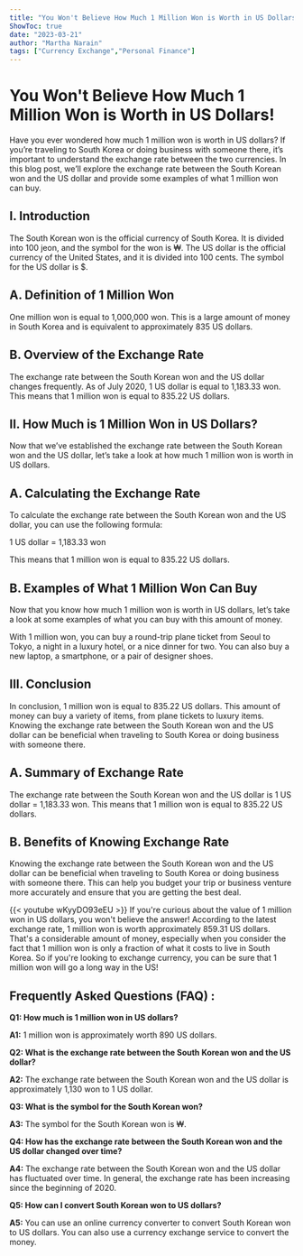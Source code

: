 ```yaml
---
title: "You Won't Believe How Much 1 Million Won is Worth in US Dollars!"
ShowToc: true 
date: "2023-03-21"
author: "Martha Narain" 
tags: ["Currency Exchange","Personal Finance"]
---
```

# You Won't Believe How Much 1 Million Won is Worth in US Dollars!

Have you ever wondered how much 1 million won is worth in US dollars? If you’re traveling to South Korea or doing business with someone there, it’s important to understand the exchange rate between the two currencies. In this blog post, we’ll explore the exchange rate between the South Korean won and the US dollar and provide some examples of what 1 million won can buy. 

## I. Introduction

The South Korean won is the official currency of South Korea. It is divided into 100 jeon, and the symbol for the won is ₩. The US dollar is the official currency of the United States, and it is divided into 100 cents. The symbol for the US dollar is $. 

## A. Definition of 1 Million Won

One million won is equal to 1,000,000 won. This is a large amount of money in South Korea and is equivalent to approximately 835 US dollars. 

## B. Overview of the Exchange Rate

The exchange rate between the South Korean won and the US dollar changes frequently. As of July 2020, 1 US dollar is equal to 1,183.33 won. This means that 1 million won is equal to 835.22 US dollars. 

## II. How Much is 1 Million Won in US Dollars?

Now that we’ve established the exchange rate between the South Korean won and the US dollar, let’s take a look at how much 1 million won is worth in US dollars. 

## A. Calculating the Exchange Rate

To calculate the exchange rate between the South Korean won and the US dollar, you can use the following formula: 

1 US dollar = 1,183.33 won 

This means that 1 million won is equal to 835.22 US dollars. 

## B. Examples of What 1 Million Won Can Buy

Now that you know how much 1 million won is worth in US dollars, let’s take a look at some examples of what you can buy with this amount of money. 

With 1 million won, you can buy a round-trip plane ticket from Seoul to Tokyo, a night in a luxury hotel, or a nice dinner for two. You can also buy a new laptop, a smartphone, or a pair of designer shoes. 

## III. Conclusion

In conclusion, 1 million won is equal to 835.22 US dollars. This amount of money can buy a variety of items, from plane tickets to luxury items. Knowing the exchange rate between the South Korean won and the US dollar can be beneficial when traveling to South Korea or doing business with someone there. 

## A. Summary of Exchange Rate

The exchange rate between the South Korean won and the US dollar is 1 US dollar = 1,183.33 won. This means that 1 million won is equal to 835.22 US dollars. 

## B. Benefits of Knowing Exchange Rate

Knowing the exchange rate between the South Korean won and the US dollar can be beneficial when traveling to South Korea or doing business with someone there. This can help you budget your trip or business venture more accurately and ensure that you are getting the best deal.

{{< youtube wKyyDO93eEU >}} 
If you're curious about the value of 1 million won in US dollars, you won't believe the answer! According to the latest exchange rate, 1 million won is worth approximately 859.31 US dollars. That's a considerable amount of money, especially when you consider the fact that 1 million won is only a fraction of what it costs to live in South Korea. So if you're looking to exchange currency, you can be sure that 1 million won will go a long way in the US!

## Frequently Asked Questions (FAQ) :
**Q1: How much is 1 million won in US dollars?**

**A1:** 1 million won is approximately worth 890 US dollars. 

**Q2: What is the exchange rate between the South Korean won and the US dollar?**

**A2:** The exchange rate between the South Korean won and the US dollar is approximately 1,130 won to 1 US dollar. 

**Q3: What is the symbol for the South Korean won?**

**A3:** The symbol for the South Korean won is ₩.

**Q4: How has the exchange rate between the South Korean won and the US dollar changed over time?**

**A4:** The exchange rate between the South Korean won and the US dollar has fluctuated over time. In general, the exchange rate has been increasing since the beginning of 2020. 

**Q5: How can I convert South Korean won to US dollars?**

**A5:** You can use an online currency converter to convert South Korean won to US dollars. You can also use a currency exchange service to convert the money.





